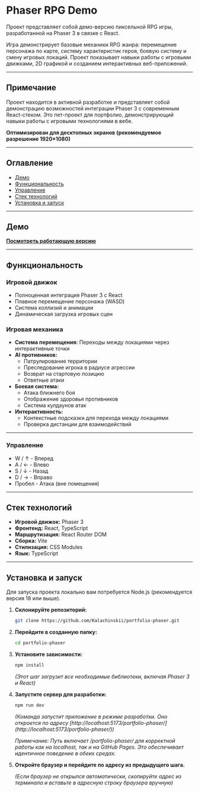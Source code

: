 # Phaser RPG Demo

Проект представляет собой демо-версию пиксельной RPG игры, разработанной на Phaser 3 в связке с React.

Игра демонстрирует базовые механики RPG жанра: перемещение персонажа по карте, систему характеристик героя, боевую систему и смену игровых локаций. Проект показывает навыки работы с игровыми движками, 2D графикой и созданием интерактивных веб-приложений.

---

## Примечание

Проект находится в активной разработке и представляет собой демонстрацию возможностей интеграции Phaser 3 с современным React-стеком. Это пет-проект для портфолио, демонстрирующий навыки работы с игровыми технологиями в вебе.

**Оптимизирован для десктопных экранов (рекомендуемое разрешение 1920×1080)**

---

## Оглавление

- [Демо](#демо)
- [Функциональность](#функциональность)
- [Управление](#управление)
- [Стек технологий](#стек-технологий)
- [Установка и запуск](#установка-и-запуск)

---

## Демо

**[Посмотреть работающую версию](https://kalachinskii.github.io/portfolio-phaser/)**

---

## Функциональность

### Игровой движок
- Полноценная интеграция Phaser 3 с React
- Плавное перемещение персонажа (WASD)
- Система коллизий и анимации
- Динамическая загрузка игровых сцен

### Игровая механика
- **Система перемещения:** Переходы между локациями через интерактивные точки
- **AI противников:** 
  - Патрулирование территории
  - Преследование игрока в радиусе агрессии
  - Возврат на стартовую позицию
  - Ответные атаки
- **Боевая система:** 
  - Атака ближнего боя
  - Отображение здоровья противников
  - Система кулдаунов атак
- **Интерактивность:** 
  - Контекстные подсказки для перехода между локациями
  - Проверка дистанции для взаимодействий

---

### Управление

- W / ↑ - Вперед
- A / ← - Влево
- S / ↓ - Назад
- D / → - Вправо
- Пробел - Атака (вне помещения)

---

## Стек технологий

- **Игровой движок:** Phaser 3
- **Фронтенд:** React, TypeScript
- **Маршрутизация:** React Router DOM
- **Сборка:** Vite
- **Стилизация:** CSS Modules
- **Язык:** TypeScript

---

## Установка и запуск

Для запуска проекта локально вам потребуется Node.js (рекомендуется версия 18 или выше).

1.  **Склонируйте репозиторий:**

    ```bash
    git clone https://github.com/Kalachinskii/portfolio-phaser.git
    ```

2.  **Перейдите в созданную папку:**

    ```bash
    cd portfolio-phaser
    ```

3.  **Установите зависимости:**

    ```bash
    npm install
    ```

    _(Этот шаг загрузит все необходимые библиотеки, включая Phaser 3 и React)_

4.  **Запустите сервер для разработки:**

    ```bash
    npm run dev
    ```

    _(Команда запустит приложение в режиме разработки. Оно откроется по адресу [http://localhost:5173/portfolio-phaser/] (http://localhost:5173/portfolio-phaser/))_
    
    _Примечание: Путь включает /portfolio-phaser/ для корректной работы как на localhost, так и на GitHub Pages. Это обеспечивает идентичное поведение в обеих средах._

6.  **Откройте браузер и перейдите по адресу из предыдущего шага.**

    _(Если браузер не открылся автоматически, скопируйте адрес из терминала и вставьте в адресную строку браузера вручную)_
